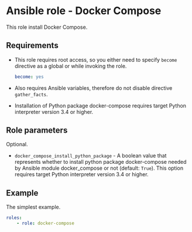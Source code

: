 # Ansible role - Docker Compose

This role install Docker Compose.

## Requirements

* This role requires root access, so you either need to specify `become` directive as a global or while invoking the role.

    ```yml
    become: yes
    ```

* Also requires Ansible variables, therefore do not disable directive `gather_facts`.
* Installation of Python package docker-compose requires target Python interpreter version 3.4 or higher.

## Role parameters

Optional.

* `docker_compose_install_python_package` - A boolean value that represents whether to install python package docker-compose
needed by Ansible module docker\_compose or not (default: `True`). This option requires target Python interpreter version 3.4 or higher.

## Example

The simplest example.

```yml
roles:
    - role: docker-compose
```

